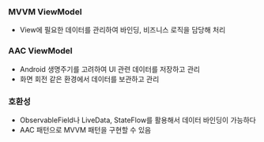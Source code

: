 
### MVVM ViewModel

- View에 필요한 데이터를 관리하여 바인딩, 비즈니스 로직을 담당해 처리

### AAC ViewModel 

- Android 생명주기를 고려하여 UI 관련 데이터를 저장하고 관리
- 화면 회전 같은 환경에서 데이터를 보관하고 관리 

### 호환성

- ObservableField나 LiveData, StateFlow를 활용해서 데이터 바인딩이 가능하다
- AAC 패턴으로 MVVM 패턴을 구현할 수 있음

